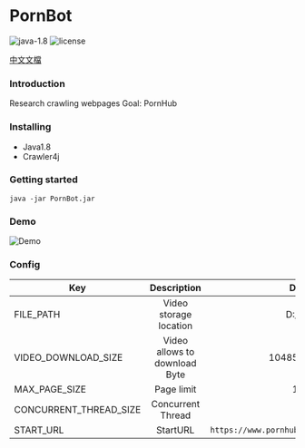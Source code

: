 # PornBot


![java-1.8](https://img.shields.io/badge/java-1.8-green.svg)
![license](https://img.shields.io/badge/license-MIT-blue.svg)

[中文文檔](https://github.com/tim232385/PornBot/blob/master/README_ZH.md)

### Introduction 

Research crawling webpages
Goal: PornHub


### Installing
- Java1.8
- Crawler4j

### Getting started

``java -jar PornBot.jar``

### Demo


![Demo](https://raw.githubusercontent.com/tim232385/PornBot/master/image/demo.gif)





### Config


| Key | Description | Default | 
|--------------|:-----:|-----:|
|FILE_PATH | Video storage location | D:/video |
| VIDEO_DOWNLOAD_SIZE | Video allows to download Byte | 104857600 |
| MAX_PAGE_SIZE | Page limit | 10000 |
| CONCURRENT_THREAD_SIZE | Concurrent Thread | 10 |
| START_URL | StartURL | `https://www.pornhub.com/` |

